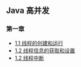 ## Java 高并发

### 第一章
- [1.1 线程的创建和运行](src/main/java/cn/mesie/one/Main01.java)
- [1.2 线程信息的获取和设置](src/main/java/cn/mesie/one/Main02.java)
- [1.2 线程中断](src/main/java/cn/mesie/one/Main03.java)

